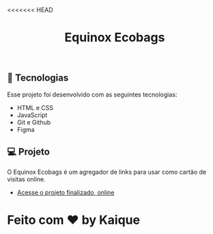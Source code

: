 <<<<<<< HEAD
<h1 align="center"> Equinox Ecobags </h1>


</p>

<br>

## 🚀 Tecnologias

Esse projeto foi desenvolvido com as seguintes tecnologias:

- HTML e CSS
- JavaScript
- Git e Github
- Figma

## 💻 Projeto

O Equinox Ecobags é um agregador de links para usar como cartão de visitas online.

- [Acesse o projeto finalizado, online](https://github.com/KaiqueRamos12/EcobagsEquinox)


Feito com ♥ by Kaique
=======

